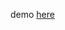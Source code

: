 demo [here](https://codefr33k.github.io/search/?manifest=https://codefr33k.github.io/search/example.txt)
